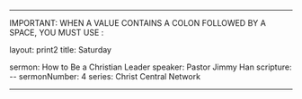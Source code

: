 ---

IMPORTANT: WHEN A VALUE CONTAINS A COLON FOLLOWED BY A SPACE, YOU MUST USE &#58;

layout: print2
title: Saturday

sermon: How to Be a Christian Leader
speaker: Pastor Jimmy Han
scripture: --
sermonNumber: 4
series: Christ Central Network

---